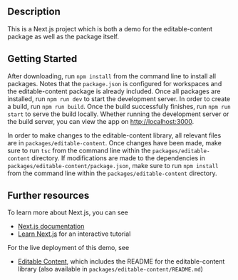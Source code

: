 ## Description

This is a Next.js project which is both a demo for the editable-content package as well as the package itself.

## Getting Started

After downloading, run `npm install` from the command line to install all packages. Notes that the `package.json` is configured for workspaces and the editable-content package is already included. Once all packages are installed, run `npm run dev` to start the development server. In order to create a build, run `npm run build`. Once the build successfully finishes, run `npm run start` to serve the build locally. Whether running the development server or the build server, you can view the app on [http://localhost:3000](http://localhost:3000).

In order to make changes to the editable-content library, all relevant files are in `packages/editable-content`. Once changes have been made, make sure to run `tsc` from the command line within the `packages/editable-content` directory. If modifications are made to the dependencies in `packages/editable-content/package.json`, make sure to run `npm install` from the command line within the `packages/editable-content` directory.

## Further resources

To learn more about Next.js, you can see

- [Next.js documentation](https://nextjs.org/docs)
- [Learn Next.js](https://nextjs.org/learn) for an interactive tutorial

For the live deployment of this demo, see
- [Editable Content](https://editable-content.vercel.app/), which includes the README for the editable-content library (also available in `packages/editable-content/README.md`)